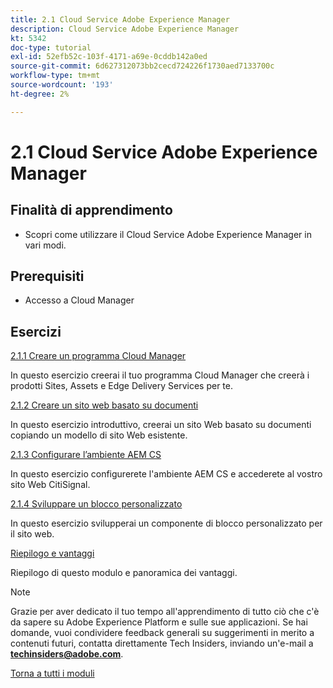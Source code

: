 ```yaml
---
title: 2.1 Cloud Service Adobe Experience Manager
description: Cloud Service Adobe Experience Manager
kt: 5342
doc-type: tutorial
exl-id: 52efb52c-103f-4171-a69e-0cddb142a0ed
source-git-commit: 6d627312073bb2cecd724226f1730aed7133700c
workflow-type: tm+mt
source-wordcount: '193'
ht-degree: 2%

---
```


# 2.1 Cloud Service Adobe Experience Manager

## Finalità di apprendimento

- Scopri come utilizzare il Cloud Service Adobe Experience Manager in vari modi.

## Prerequisiti

- Accesso a Cloud Manager

## Esercizi

[2.1.1 Creare un programma Cloud Manager](./ex1.md)

In questo esercizio creerai il tuo programma Cloud Manager che creerà i prodotti Sites, Assets e Edge Delivery Services per te.

[2.1.2 Creare un sito web basato su documenti](./ex2.md)

In questo esercizio introduttivo, creerai un sito Web basato su documenti copiando un modello di sito Web esistente.

[2.1.3 Configurare l’ambiente AEM CS](./ex3.md)

In questo esercizio configurerete l&#39;ambiente AEM CS e accederete al vostro sito Web CitiSignal.

[2.1.4 Sviluppare un blocco personalizzato](./ex4.md)

In questo esercizio svilupperai un componente di blocco personalizzato per il sito web.

[Riepilogo e vantaggi](./summary.md)

Riepilogo di questo modulo e panoramica dei vantaggi.

>[!NOTE]
>
>Grazie per aver dedicato il tuo tempo all&#39;apprendimento di tutto ciò che c&#39;è da sapere su Adobe Experience Platform e sulle sue applicazioni. Se hai domande, vuoi condividere feedback generali su suggerimenti in merito a contenuti futuri, contatta direttamente Tech Insiders, inviando un&#39;e-mail a **techinsiders@adobe.com**.

[Torna a tutti i moduli](../../../overview.md)
